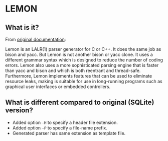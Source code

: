 LEMON
=====

What is it?
-----------

From [original documentation](http://www.hwaci.com/sw/lemon/lemon.html "Documentation"):

Lemon is an LALR(1) parser generator for C or C++. It does the same job as bison and yacc.
But Lemon is not another bison or yacc clone. It uses a different grammar syntax which is designed to reduce the number of coding errors.
Lemon also uses a more sophisticated parsing engine that is faster than yacc and bison and which is both reentrant and thread-safe.
Furthermore, Lemon implements features that can be used to eliminate resource leaks,
making is suitable for use in long-running programs such as graphical user interfaces or embedded controllers.

What is different compared to original (SQLite) version?
--------------------------------------------------------

* Added option `-H` to specify a header file extension.
* Added option `-P` to specify a file-name prefix.
* Generated parser has same extension as template file.
